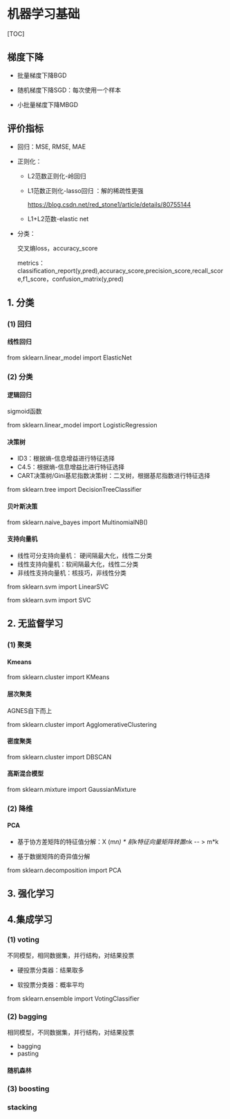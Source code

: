# 机器学习基础

[TOC]

## 梯度下降

* 批量梯度下降BGD

* 随机梯度下降SGD：每次使用一个样本

* 小批量梯度下降MBGD

  

## 评价指标

* 回归：MSE, RMSE, MAE

* 正则化：

  * L2范数正则化-岭回归

  * L1范数正则化-lasso回归 ：解的稀疏性更强

     https://blog.csdn.net/red_stone1/article/details/80755144

  * L1+L2范数-elastic net

* 分类：

  交叉熵loss，accuracy_score
  
  metrics：classification_report(y,pred),accuracy_score,precision_score,recall_score,f1_score，confusion_matrix(y,pred)
  
  

## 1. 分类

### (1) 回归

#### 线性回归

from sklearn.linear_model import ElasticNet

### (2) 分类

#### 	逻辑回归

sigmoid函数

from sklearn.linear_model import LogisticRegression

####     决策树

* 	ID3：根据熵-信息增益进行特征选择
* 	C4.5：根据熵-信息增益比进行特征选择
* 	CART决策树/Gini基尼指数决策树：二叉树，根据基尼指数进行特征选择

from sklearn.tree import DecisionTreeClassifier

#### 贝叶斯决策

from sklearn.naive_bayes import MultinomialNB()

#### 支持向量机

* 线性可分支持向量机： 硬间隔最大化，线性二分类
* 线性支持向量机：软间隔最大化，线性二分类
* 非线性支持向量机：核技巧，非线性分类

from sklearn.svm import LinearSVC

from sklearn.svm import SVC

## 2. 无监督学习

### (1) 聚类

#### Kmeans

from sklearn.cluster import KMeans

#### 层次聚类

AGNES自下而上

from sklearn.cluster import AgglomerativeClustering

#### 密度聚类

from sklearn.cluster import DBSCAN

#### 高斯混合模型

from sklearn.mixture import GaussianMixture

### (2) 降维

#### PCA

* 基于协方差矩阵的特征值分解：X (m*n) * 前k特征向量矩阵转置n*k -- > m*k

* 基于数据矩阵的奇异值分解

from sklearn.decomposition import PCA

## 3. 强化学习



## 4.集成学习

### (1) voting

不同模型，相同数据集，并行结构，对结果投票

* 硬投票分类器：结果取多

* 软投票分类器：概率平均

from sklearn.ensemble import VotingClassifier

### (2) bagging

相同模型，不同数据集，并行结构，对结果投票

* bagging
* pasting

#### 随机森林

### (3) boosting

### stacking